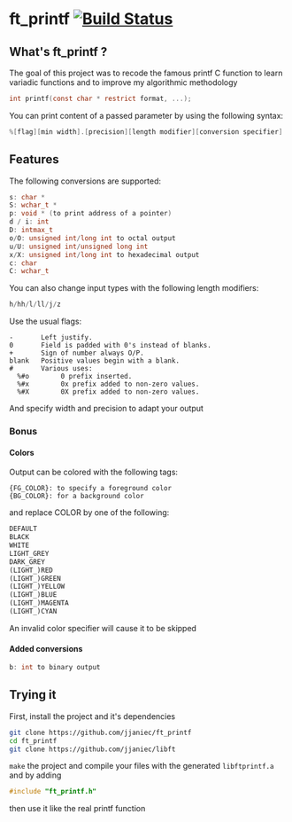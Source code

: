 # ft_printf [![Build Status](https://travis-ci.org/jjaniec/ft_printf.svg?branch=master)](https://travis-ci.org/jjaniec/ft_printf)

## What's ft_printf ?

The goal of this project was to recode the famous printf C function to learn variadic functions and to improve my algorithmic methodology
```c
int printf(const char * restrict format, ...);
```

You can print content of a passed parameter by using the following syntax:
```c
%[flag][min width].[precision][length modifier][conversion specifier]
```

## Features

The following conversions are supported:
```c
s: char *
S: wchar_t *
p: void * (to print address of a pointer)
d / i: int
D: intmax_t
o/O: unsigned int/long int to octal output
u/U: unsigned int/unsigned long int
x/X: unsigned int/long int to hexadecimal output
c: char
C: wchar_t
```

You can also change input types with the following length modifiers:
```c
h/hh/l/ll/j/z
```

Use the usual flags:
```text
-       Left justify.
0       Field is padded with 0's instead of blanks.
+       Sign of number always O/P.
blank   Positive values begin with a blank.
#       Various uses:
  %#o        0 prefix inserted.
  %#x        0x prefix added to non-zero values.
  %#X        0X prefix added to non-zero values.
```

And specify width and precision to adapt your output

### Bonus

#### Colors

Output can be colored with the following tags:
```text
{FG_COLOR}: to specify a foreground color
{BG_COLOR}: for a background color
```
and replace COLOR by one of the following:
```python
DEFAULT
BLACK
WHITE
LIGHT_GREY
DARK_GREY
(LIGHT_)RED
(LIGHT_)GREEN
(LIGHT_)YELLOW
(LIGHT_)BLUE
(LIGHT_)MAGENTA
(LIGHT_)CYAN
```

An invalid color specifier will cause it to be skipped

#### Added conversions

```c
b: int to binary output
```

## Trying it

First, install the project and it's dependencies
```sh
git clone https://github.com/jjaniec/ft_printf
cd ft_printf
git clone https://github.com/jjaniec/libft
```

`make` the project and compile your files with the generated ```libftprintf.a``` and by adding
```c
#include "ft_printf.h"
```
then use it like the real printf function
